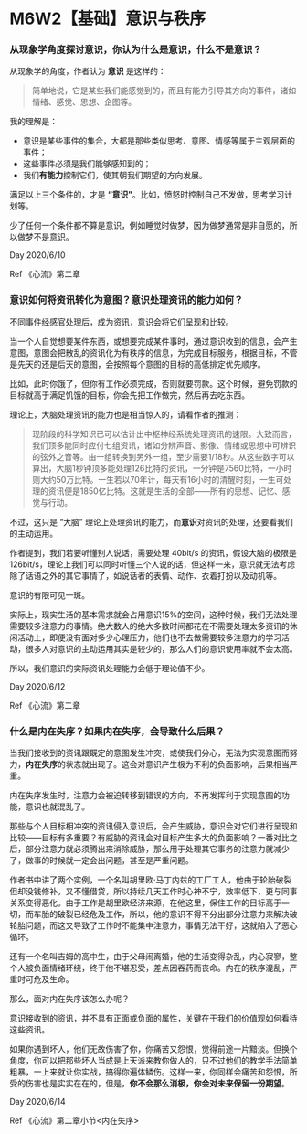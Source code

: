 # M6W2【基础】意识与秩序

### 从现象学角度探讨意识，你认为什么是意识，什么不是意识？

从现象学的角度，作者认为 **意识** 是这样的：

> 简单地说，它是某些我们能感觉到的，而且有能力引导其方向的事件，诸如情绪、感觉、思想、企图等。

我的理解是：

- 意识是某些事件的集合，大都是那些类似思考、意图、情感等属于主观层面的事件；
- 这些事件必须是我们能够感知到的；
- 我们**有能力**控制它们，使其朝我们期望的方向发展。

满足以上三个条件的，才是 **“意识”**。比如，愤怒时控制自己不发做，思考学习计划等。

少了任何一个条件都不算是意识，例如睡觉时做梦，因为做梦通常是非自愿的，所以做梦不是意识。



Day  2020/6/10

Ref  《心流》第二章

### 意识如何将资讯转化为意图？意识处理资讯的能力如何？

不同事件经感官处理后，成为资讯，意识会将它们呈现和比较。

当一个人自觉想要某件东西，或想要完成某件事时，通过意识收到的信息，会产生意图，意图会把散乱的资讯化为有秩序的信息，为完成目标服务，根据目标，不管是先天的还是后天的意图，会按照每个意图的目标的高低排定优先顺序。

比如，此时你饿了，但你有工作必须完成，否则就要罚款。这个时候，避免罚款的目标就高于满足饥饿的目标，你会先把工作做完，然后再去吃东西。

理论上，大脑处理资讯的能力也是相当惊人的，请看作者的推测：

> 现阶段的科学知识已可以估计出中枢神经系统处理资讯的速限。大致而言，我们顶多能同时应付七组资讯，诸如分辨声音、影像、情绪或思想中可辨识的弦外之音等。由一组转换到另外一组，至少需要1/18秒。从这些数字可以算出，大脑1秒钟顶多能处理126比特的资讯，一分钟是7560比特，一小时则大约50万比特。一生若以70年计，每天有16小时的清醒时刻，一生可处理的资讯便是1850亿比特。这就是生活的全部——所有的思想、记忆、感觉与行动。 

不过，这只是 “大脑” 理论上处理资讯的能力，而**意识**对资讯的处理，还要看我们的主动运用。

作者提到，我们若要听懂别人说话，需要处理 40bit/s 的资讯，假设大脑的极限是126bit/s，理论上我们可以同时听懂三个人说的话，但这样一来，意识就无法考虑除了话语之外的其它事情了，如说话者的表情、动作、衣着打扮以及动机等。

意识的有限可见一斑。

实际上，现实生活的基本需求就会占用意识15%的空间，这种时候，我们无法处理需要较多注意力的事情。绝大数人的绝大多数时间都花在不需要处理太多资讯的休闲活动上，即便没有面对多少心理压力，他们也不去做需要较多注意力的学习活动，很多人对意识的主动运用其实是较少的，那么人们的意识使用率就不会太高。

所以，我们意识的实际资讯处理能力会低于理论值不少。

Day  2020/6/12

Ref  《心流》第二章



### 什么是内在失序？如果内在失序，会导致什么后果？

当我们接收到的资讯跟既定的意图发生冲突，或使我们分心，无法为实现意图而努力，**内在失序**的状态就出现了。这会对意识产生极为不利的负面影响，后果相当严重。

内在失序发生时，注意力会被迫转移到错误的方向，不再发挥利于实现意图的功能，意识也就混乱了。

那些与个人目标相冲突的资讯侵入意识后，会产生威胁，意识会对它们进行呈现和比较——目标有多重要？有威胁的资讯会对目标产生多大的负面影响？一番对比之后，部分注意力就必须腾出来消除威胁，那么用于处理其它事务的注意力就减少了，做事的时候就一定会出问题，甚至是严重问题。

作者书中讲了两个实例，一个名叫胡里欧·马丁内兹的工厂工人，他由于轮胎破裂但却没钱修补，又不懂借贷，所以持续几天工作时心神不宁，效率低下，更与同事关系变得恶化。由于工作是胡里欧经济来源，在他这里，保住工作的目标高于一切，而车胎的破裂已经危及工作，所以，他的意识不得不分出部分注意力来解决破轮胎问题，而这又导致了工作时不能集中注意力，事情无法干好，这就陷入了恶心循环。

还有一个名叫吉姆的高中生，由于父母闹离婚，他的生活变得杂乱，内心寂寥，整个人被负面情绪环绕，终于他不堪忍受，差点因吞药而丧命。内在的秩序混乱，严重时可危及生命。

那么，面对内在失序该怎么办呢？

意识接收到的资讯，并不具有正面或负面的属性，关键在于我们的价值观如何看待这些资讯。

如果你遇到坏人，他们无故伤害了你，你痛苦又怨恨，觉得前途一片黯淡。但换个角度，你可以把那些坏人当成是上天派来教你做人的，只不过他们的教学手法简单粗暴，一上来就让你实战，搞得你遍体鳞伤。这样一来，你同样会痛苦和怨恨，所受的伤害也是实实在在的，但是，**你不会那么消极，你会对未来保留一份期望**。

Day  2020/6/14

Ref  《心流》第二章小节<内在失序>